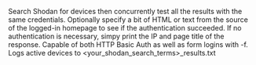 Search Shodan for devices then concurrently test all the results with the same credentials.
Optionally specify a bit of HTML or text from the source of the logged-in homepage to see
if the authentication succeeded. If no authentication is necessary, simpy print the IP and
page title of the response. Capable of both HTTP Basic Auth as well as form logins with -f.
Logs active devices to <your_shodan_search_terms>_results.txt

